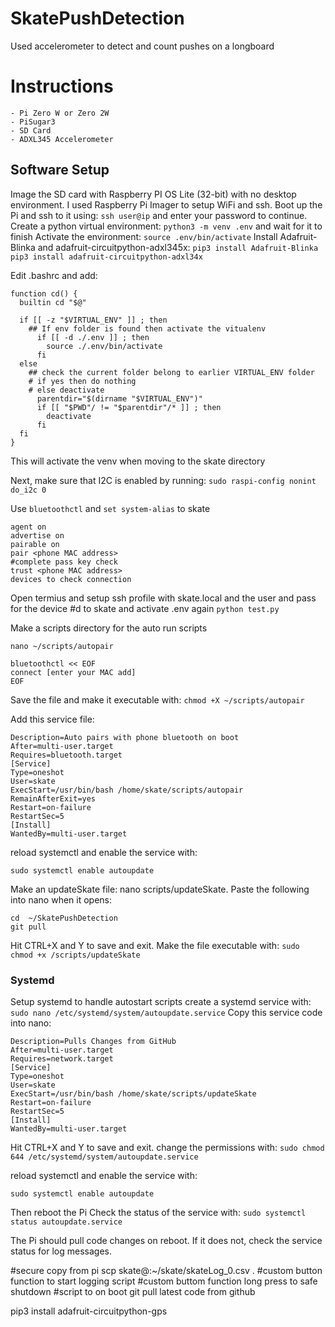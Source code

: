 # SkatePushDetection
Used accelerometer to detect and count pushes on a longboard

# Instructions
    - Pi Zero W or Zero 2W
    - PiSugar3
    - SD Card
    - ADXL345 Accelerometer

## Software Setup
Image the SD card with Raspberry PI OS Lite (32-bit) with no desktop environment. I used Raspberry Pi Imager to setup WiFi and ssh. 
Boot up the Pi and ssh to it using:
```ssh user@ip```
and enter your password to continue.
Create a python virtual environment:
```python3 -m venv .env``` and wait for it to finish
Activate the environment:
```source .env/bin/activate```
Install Adafruit-Blinka and adafruit-circuitpython-adxl345x:
```pip3 install Adafruit-Blinka```
```pip3 install adafruit-circuitpython-adxl34x```

Edit .bashrc and add:
```
function cd() {
  builtin cd "$@"

  if [[ -z "$VIRTUAL_ENV" ]] ; then
    ## If env folder is found then activate the vitualenv
      if [[ -d ./.env ]] ; then
        source ./.env/bin/activate
      fi
  else
    ## check the current folder belong to earlier VIRTUAL_ENV folder
    # if yes then do nothing
    # else deactivate
      parentdir="$(dirname "$VIRTUAL_ENV")"
      if [[ "$PWD"/ != "$parentdir"/* ]] ; then
        deactivate
      fi
  fi
}
```
This will activate the venv when moving to the skate directory

Next, make sure that I2C is enabled by running:
```sudo raspi-config nonint do_i2c 0```

Use ```bluetoothctl``` and ```set system-alias``` to skate
```power on
agent on
advertise on
pairable on
pair <phone MAC address>
#complete pass key check
trust <phone MAC address>
devices to check connection
```

Open termius and setup ssh profile with skate.local and the user and pass for the device
#d to skate and activate .env again
```python test.py```

Make a scripts directory for the auto run scripts
```mkdir -p ~/scripts
nano ~/scripts/autopair
```
```#!/bin/bash
bluetoothctl << EOF
connect [enter your MAC add]
EOF
```

Save the file and make it executable with:
```chmod +X ~/scripts/autopair```

Add this service file:
```[Unit]
Description=Auto pairs with phone bluetooth on boot
After=multi-user.target
Requires=bluetooth.target
[Service]
Type=oneshot
User=skate
ExecStart=/usr/bin/bash /home/skate/scripts/autopair
RemainAfterExit=yes
Restart=on-failure
RestartSec=5
[Install]
WantedBy=multi-user.target
```
reload systemctl and enable the service with:
```sudo systemctl daemon-reload
sudo systemctl enable autoupdate
```

Make an updateSkate file:
nano scripts/updateSkate. Paste the following into nano when it opens:
```#!/bin/bash
cd  ~/SkatePushDetection
git pull
```
Hit CTRL+X and Y to save and exit.
Make the file executable with:
```sudo chmod +x /scripts/updateSkate```

### Systemd
Setup systemd to handle autostart scripts
create a systemd service with:
```sudo nano /etc/systemd/system/autoupdate.service```
Copy this service code into nano:
```[Unit]
Description=Pulls Changes from GitHub
After=multi-user.target
Requires=network.target
[Service]
Type=oneshot
User=skate
ExecStart=/usr/bin/bash /home/skate/scripts/updateSkate
Restart=on-failure
RestartSec=5
[Install]
WantedBy=multi-user.target
```
Hit CTRL+X and Y to save and exit.
change the permissions with:
```sudo chmod 644 /etc/systemd/system/autoupdate.service```

reload systemctl and enable the service with:
```sudo systemctl daemon-reload
sudo systemctl enable autoupdate
```
Then reboot the Pi
Check the status of the service with:
```sudo systemctl status autoupdate.service```

The Pi should pull code changes on reboot. If it does not, check the service status for log messages.




#secure copy from pi scp skate@<ip>:~/skate/skateLog_0.csv .
#custom button function to start logging script
#custom buttom function long press to safe shutdown
#script to on boot git pull latest code from github

pip3 install adafruit-circuitpython-gps